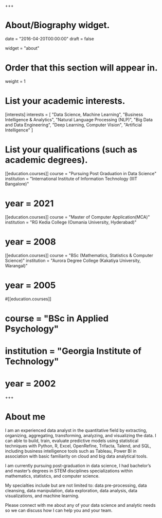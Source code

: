 +++
# About/Biography widget.

date = "2016-04-20T00:00:00"
draft = false

widget = "about"

# Order that this section will appear in.
weight = 1

# List your academic interests.
[interests]
interests = [
	"Data Science, Machine Learning",
	"Business Intelligence & Analytics",
	"Natural Language Processing (NLP)",
	"Big Data and Data Engineering",
	"Deep Learning, Computer Vision",
	"Artificial Intelligence"
  ]

# List your qualifications (such as academic degrees).
[[education.courses]]
  course = "Pursuing Post Graduation in Data Science"
  institution = "International Institute of Information Technology (IIIT Bangalore)"
#  year = 2021

[[education.courses]]
  course = "Master of Computer Application(MCA)"
  institution = "RG Kedia College (Osmania University, Hyderabad)"
#  year = 2008

[[education.courses]]
  course = "BSc (Mathematics, Statistics & Computer Science)"
  institution = "Aurora Degree College (Kakatiya University, Warangal)"
#  year = 2005

#[[education.courses]]
#  course = "BSc in Applied Psychology"
#  institution = "Georgia Institute of Technology"
#  year = 2002
 
+++
  
# About me

I am an experienced data analyst in the quantitative field by extracting, organizing, aggregating, transforming, analyzing, and visualizing the data. I can able to build, train, evaluate predictive models using statistical techniques with Python, R, Excel, OpenRefine, Trifacta, Talend, and SQL, including business intelligence tools such as Tableau, Power BI in association with basic familiarity on cloud and big data analytical tools.

I am currently pursuing post-graduation in data science, I had bachelor’s and master’s degrees in STEM disciplines specializations within mathematics, statistics, and computer science.

My specialties include but are not limited to: data pre-processing, data cleansing, data manipulation, data exploration, data analysis, data visualizations, and machine learning.

Please connect with me about any of your data science and analytic needs so we can discuss how I can help you and your team.


